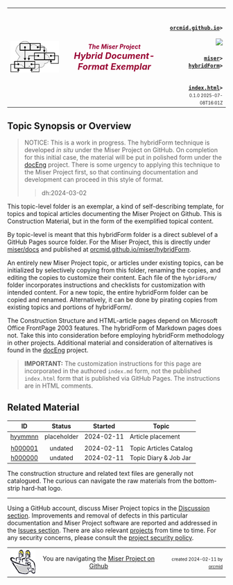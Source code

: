 <!-- index.md 0.1.0                 UTF-8                         2025-07-09
     ----1----|----2----|----3----|----4----|----5----|----6----|----7----|--*
 source <https://github.com/orcmid/miser/blob/master/docs/hybridForm/index.md>
 publication <https://orcmid.github.io/miser/hybridForm/>
     -->
<table border="0" width="100%">
  <tr>
    <td width="25%" align="left" height="6"><!-- CUSTOMIZE FOR PROJECT -->
       <a href="../" title="The Miser Project on GitHub">
       <img src="../images/misertheory-logo.png" /></a>
    </td>
       <td width="48%" height="6"><p align="center"><font color="#990033"><strong>
	<i>The Miser Project</i><br /><!-- CUSTOMIZE FOR PROJECT -->
    <i><big><big>Hybrid Document-Format Exemplar</big></big></i></strong></font></p>
    </td>
    <td width="27%" height="6" valign="middle" align="right">
      <b><code>
	  <a href="../../" target="_top">orcmid.github.io</a>&gt;
      </code></b>
      <br />
      <a href="https://clustrmaps.com/site/1bw9w" title="Visit tracker">
            <img src="//www.clustrmaps.com/map_v2.png?d=3-2eQV4fOuelVHp_YtztZ0hl9Uj4ei9zLKw_nRgCgyM&cl=ffffff" />
      </a>
      <br />
      <b><code>
      <a href="../" target="_top">miser</a>&gt;<!-- CUSTOMIZE FOR PROJECT -->
      <a href="./" target="_top">hybridForm</a>&gt;<!-- CUSTOMIZE FOR TOPIC -->
      </code></b>
      <br />
      <b><code>
      <a href="index.html" target="_top">index.html</a>&gt;</code></b>
      <br />
      <small><small>
        0.1.0 2025-07-08T16:01Z<!-- MAINTAIN THIS MANUALLY -->
      </small></small>
      </td>
  </tr>
</table>

## Topic Synopsis or Overview <!-- CUSTOMIZE FOR THE INTENDED TOPIC -->

<!-- REPLACE THIS CONTENT WITH TOPIC-SPECIFIC STATEMENTS -->
> NOTICE: This is a work in progress.  The hybridForm technique is developed
*in situ* under the Miser Project on GitHub.  On completion for this initial
case, the material will be put in polished form under the
[docEng](../../docEng/) project.  There is some urgency to applying this
technique to the Miser Project first, so that continuing documentation and
development can proceed in this style of format.
> > dh:2024-03-02

This topic-level folder is an exemplar, a kind of self-describing template,
for topics and topical articles documenting the Miser Project on Github.  This
is Construction Material, but in the form of the exemplified topical content.

By topic-level is meant that this hybridForm folder is a direct sublevel of
a GitHub Pages source folder.  For the Miser Project, this is directly under
[miser/docs](https://github.com/orcmid/miser/tree/master/docs) and
published at
[orcmid.github.io/miser/hybridForm](https://orcmid.github.io/miser/hybridForm).

An entirely new Miser Project topic, or articles under existing topics, can be
initialized by selectively copying from this folder, renaming the copies, and
editing the copies to customize their content.  Each file of the `hybridForm/`
folder incorporates instructions and checklists for customization with
intended content.  For a new topic, the entire hybridForm folder can be
copied and renamed.  Alternatively, it can be done by pirating copies from
existing topics and portions of hybridForm/.

The Construction Structure and HTML-article pages depend on Microsoft Office
FrontPage 2003 features.  The hybridForm of Markdown pages does not. Take this
into consideration before employing hybridForm methodology in other projects.
Additional material and consideration of alternatives is found in the
[docEng](https://orcmid.github.io/docEng/) project.

> **IMPORTANT:** The customization instructions for this page are incorporated
  in the authored `index.md` form, not the published `index.html` form that
  is published via GitHub Pages.  The instructions are in HTML comments.

## Related Material

<!--
This placeholder links to raw materials and notes, including text files.
There will be organized folios of content as consolidation of documentation
on the web progresses.  The choice of accession number and prefix letter(s)
will be topic-specific and unambiguous within a project.

Note that whether there is a construction zone as part of the construction
structure depends on the situation.  The inclusion of text files is also
variable.
-->

| **ID** | **Status** | **Started** | **Topic** |
|   :-:   |   :-:   |  :-:   |  ---  |
| [hyymmnn](yyyy/mm/hyymmnn.html) | placeholder | 2024-02-11 | Article placement |
|                         |          |            |                        |
| [h000001](h000001.htm)  | undated  | 2024-02-11 | Topic Articles Catalog |
| [h000000](h000000.htm)  | undated  | 2024-02-11 | Topic Diary & Job Jar  |

The construction structure and related text files are generally not
catalogued.  The curious can navigate the raw materials from the bottom-strip
hard-hat logo.

----

Using a GitHub account, discuss Miser Project topics in the
[Discussion section](https://github.com/orcmid/miser/discussions).
Improvements and removal of defects in this particular documentation and Miser
Project software are reported and addressed in the
[Issues section](https://github.com/orcmid/miser/issues).  There are also
relevant [projects](https://github.com/orcmid/miser/projects?query=is%3Aopen)
from time to time.  For any security concerns, please consult the
[project security policy](https://github.com/orcmid/miser/security).

<table border="0" cellspacing="3" width="100%">
  <tr>
    <td width="14%">
	<a href="index.htm" target="_top">
       <img border="0" src="../images/hardhat-thumb.gif" alt="Hard Hat Area"
            align="left" width="80" height="57">
       </a>
    </td>
    <td width="54%" valign="middle" align="center">
      You are navigating the <a href="../">Miser Project on Github</a></td>
    <td width="30%"><!-- CUSTOMIZATION REQUIRED -->
      <p align="right"><font size="-2">created 2024-02-11 by
         <a target="_top" href="../../orcmid">orcmid</a> </font></p>
    </td>
  </tr>
</table>
<!--
  0.1.0  2025-07-08T16:01Z Tweeking the layout further
  0.0.9  2025-07-08T15:30Z Touch-up that layout slightly
  0.0.8  2025-07-08T15:01Z Correct layout with Cluster Map
  0.0.7  2025-07-04T17:51Z Use the preferred footer-note
  0.0.6  2024-04-19T19:56Z Touch-up with annotations
  0.0.5  2024-03-02T16:36Z Notice about work in progress
  0.0.4  2024-02-26T21:28Z Improvement about the templating
  0.0.3  2024-02-14T21:07Z Emphasis on "examplar" and touch-ups
  0.0.2  2024-02-13T17:23Z More text on hybridForm principles
  0.0.1  2024-02-11T20:40Z Customize for Miser Project
  0.0.0  2024-02-11T19:35Z Create boilerplate from 0.0.4 ob/index.md

               *** end of miser/docs/hybridForm/index.md ***
         -->
